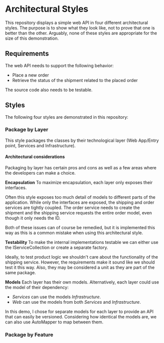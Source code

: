 # Architectural Styles

This repository displays a simple web API in four different architectural styles.
The purpose is to show what they look like, not to prove that one is better than the other.
Arguably, none of these styles are appropriate for the size of this demonstration.

## Requirements
The web API needs to support the following behavior:
- Place a new order
- Retrieve the status of the shipment related to the placed order

The source code also needs to be testable.

## Styles
The following four styles are demonstrated in this repository:

### Package by Layer
This style packages the classes by their technological layer (Web App/Entry point, Services and Infrastructure).

#### Architectural considerations
Packaging by layer has certain pros and cons as well as a few areas where the developers can make a choice.

**Encapsulation**
To maximize encapsulation, each layer only exposes their interfaces.

Often this style exposes too much detail of models to different parts of the application.
While only the interfaces are exposed, the shipping and order services are tightly coupled.
The order service needs to create the shipment and the shipping service requests the entire order model, even though it only needs the ID.

Both of these issues can of course be remedied, but it is implemented this way as this is a common mistake when using this architectural style.

**Testability**
To make the internal implementations testable we can either use the IServiceCollection or create a separate factory.

Ideally, to test product logic we shouldn't care about the functionality of the shipping service. However, the requirements make it sound like we should test it this way. Also, they may be considered a unit as they are part of the same package.

**Models**
Each layer has their own models. Alternatively, each layer could use the model of their dependency:
- _Services_ can use the models _Infrastructure_.
- _Web_ can use the models from both _Services_ and _Infrastructure_.

In this demo, I chose for separate models for each layer to provide an API that can easily be versioned.
Considering how identical the models are, we can also use AutoMapper to map between them.

### Package by Feature


